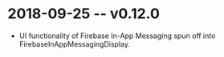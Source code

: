 # 2018-09-25 -- v0.12.0
- UI functionality of Firebase In-App Messaging spun off into FirebaseInAppMessagingDisplay.
